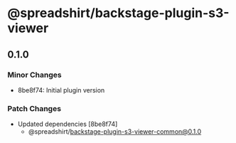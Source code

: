 # @spreadshirt/backstage-plugin-s3-viewer

## 0.1.0

### Minor Changes

- 8be8f74: Initial plugin version

### Patch Changes

- Updated dependencies [8be8f74]
  - @spreadshirt/backstage-plugin-s3-viewer-common@0.1.0
